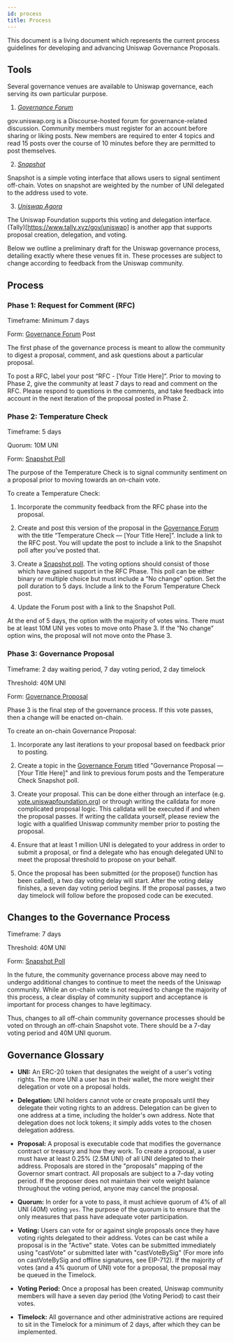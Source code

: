 ```yaml
---
id: process
title: Process
---
```


This document is a living document which represents the current process guidelines for developing and advancing Uniswap Governance Proposals.

## Tools

Several governance venues are available to Uniswap governance, each serving its own particular purpose.

1.  [_Governance Forum_](https://gov.uniswap.org/)

gov.uniswap.org is a Discourse-hosted forum for governance-related discussion. Community members must register for an account before sharing or liking posts. New members are required to enter 4 topics and read 15 posts over the course of 10 minutes before they are permitted to post themselves.

2. [_Snapshot_](https://snapshot.org/#/uniswapgovernance.eth)

Snapshot is a simple voting interface that allows users to signal sentiment off-chain. Votes on snapshot are weighted by the number of UNI delegated to the address used to vote.

3. [_Uniswap Agora_](https://vote.uniswapfoundation.org)

The Uniswap Foundation supports this voting and delegation interface. (Tally)[https://www.tally.xyz/gov/uniswap] is another app that supports proposal creation, delegation, and voting.

Below we outline a preliminary draft for the Uniswap governance process, detailing exactly where these venues fit in. These processes are subject to change according to feedback from the Uniswap community.

## Process
### Phase 1: Request for Comment (RFC)

Timeframe: Minimum 7 days

Form: [Governance Forum](https://gov.uniswap.org/) Post

The first phase of the governance process is meant to allow the community to digest a proposal, comment, and ask questions about a particular proposal.

To post a RFC, label your post “RFC - [Your Title Here]”. Prior to moving to Phase 2, give the community at least 7 days to read and comment on the RFC. Please respond to questions in the comments, and take feedback into account in the next iteration of the proposal posted in Phase 2.

### Phase 2: Temperature Check

Timeframe: 5 days

Quorum: 10M UNI

Form: [Snapshot Poll](https://snapshot.org/#/uniswapgovernance.eth)

The purpose of the Temperature Check is to signal community sentiment on a proposal prior to moving towards an on-chain vote.

To create a Temperature Check:

1. Incorporate the community feedback from the RFC phase into the proposal.

2. Create and post this version of the proposal in the [Governance Forum](https://gov.uniswap.org/) with the title “Temperature Check — [Your Title Here]”. Include a link to the RFC post. You will update the post to include a link to the Snapshot poll after you’ve posted that.

3. Create a [Snapshot poll](https://snapshot.org/#/uniswap). The voting options should consist of those which have gained support in the RFC Phase. This poll can be either binary or multiple choice but must include a “No change” option. Set the poll duration to 5 days. Include a link to the Forum Temperature Check post.

4. Update the Forum post with a link to the Snapshot Poll.

At the end of 5 days, the option with the majority of votes wins. There must be at least 10M UNI yes votes to move onto Phase 3. If the “No change” option wins, the proposal will not move onto the Phase 3.

### Phase 3: Governance Proposal

Timeframe: 2 day waiting period, 7 day voting period, 2 day timelock

Threshold: 40M UNI

Form: [Governance Proposal](https://vote.uniswapfoundation.org/)

Phase 3 is the final step of the governance process. If this vote passes, then a change will be enacted on-chain.

To create an on-chain Governance Proposal:

1. Incorporate any last iterations to your proposal based on feedback prior to posting.

2. Create a topic in the [Governance Forum](https://gov.uniswap.org/) titled "Governance Proposal — [Your Title Here]" and link to previous forum posts and the Temperature Check Snapshot poll.

3. Create your proposal. This can be done either through an interface (e.g. [vote.uniswapfoundation.org](vote.uniswapfoundation.org)) or through writing the calldata for more complicated proposal logic. This calldata will be executed if and when the proposal passes. If writing the calldata yourself, please review the logic with a qualified Uniswap community member prior to posting the proposal.

4. Ensure that at least 1 million UNI is delegated to your address in order to submit a proposal, or find a delegate who has enough delegated UNI to meet the proposal threshold to propose on your behalf.

5. Once the proposal has been submitted (or the propose() function has been called), a two day voting delay will start. After the voting delay finishes, a seven day voting period begins. If the proposal passes, a two day timelock will follow before the proposed code can be executed.

## Changes to the Governance Process

Timeframe: 7 days

Threshold: 40M UNI

Form: [Snapshot Poll](https://snapshot.org/#/uniswap)

In the future, the community governance process above may need to undergo additional changes to continue to meet the needs of the Uniswap community. While an on-chain vote is not required to change the majority of this process, a clear display of community support and acceptance is important for process changes to have legitimacy.

Thus, changes to all off-chain community governance processes should be voted on through an off-chain Snapshot vote. There should be a 7-day voting period and 40M UNI quorum.

## Governance Glossary

- **UNI:** An ERC-20 token that designates the weight of a user's voting rights. The more UNI a user has in their wallet, the more weight their delegation or vote on a proposal holds.

- **Delegation:** UNI holders cannot vote or create proposals until they delegate their voting rights to an address. Delegation can be given to one address at a time, including the holder's own address. Note that delegation does not lock tokens; it simply adds votes to the chosen delegation address.

- **Proposal:** A proposal is executable code that modifies the governance contract or treasury and how they work. To create a proposal, a user must have at least 0.25% (2.5M UNI) of all UNI delegated to their address. Proposals are stored in the "proposals" mapping of the Governor smart contract. All proposals are subject to a 7-day voting period. If the proposer does not maintain their vote weight balance throughout the voting period, anyone may cancel the proposal.

- **Quorum:** In order for a vote to pass, it must achieve quorum of 4% of all UNI (40M) voting `yes`. The purpose of the quorum is to ensure that the only measures that pass have adequate voter participation.

- **Voting:** Users can vote for or against single proposals once they have voting rights delegated to their address. Votes can be cast while a proposal is in the "Active" state. Votes can be submitted immediately using "castVote" or submitted later with "castVoteBySig" (For more info on castVoteBySig and offline signatures, see EIP-712). If the majority of votes (and a 4% quorum of UNI) vote for a proposal, the proposal may be queued in the Timelock.

- **Voting Period:** Once a proposal has been created, Uniswap community members will have a seven day period (the Voting Period) to cast their votes.

- **Timelock:** All governance and other administrative actions are required to sit in the Timelock for a minimum of 2 days, after which they can be implemented.
